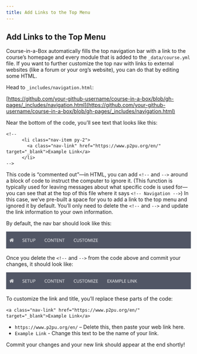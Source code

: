 ```yaml
---
title: Add Links to the Top Menu
---
```


## Add Links to the Top Menu

Course-in-a-Box automatically fills the top navigation bar with a link to the course’s homepage and every module that is added to the `_data/course.yml` file. If you want to further customize the top nav with links to external websites (like a forum or your org’s website), you can do that by editing some HTML.

Head to `_includes/navigation.html`:

[https://github.com/your-github-username/course-in-a-box/blob/gh-pages/_includes/navigation.html](https://github.com/your-github-username/course-in-a-box/blob/gh-pages/_includes/navigation.html)

Near the bottom of the code, you’ll see text that looks like this:

```
<!--
      <li class="nav-item py-2">
        <a class="nav-link" href="https://www.p2pu.org/en/" target="_blank">Example Link</a>
      </li>
-->
```

This code is “commented out”—in HTML, you can add `<!--` and `-->` around a block of code to instruct the computer to ignore it. (This function is typically used for leaving messages about what specific code is used for—you can see that at the top of this file where it says `<!-- Navigation -->`) In this case, we’ve pre-built a space for you to add a link to the top menu and ignored it by default. You’ll only need to delete the `<!--` and `-->` and update the link information to your own information.

By default, the nav bar should look like this:

![Screenshot of the top navigation bar without an extra link](/img/example-top-nav-no-link.png)

Once you delete the `<!--` and `-->` from the code above and commit your changes, it should look like:

![Screenshot of the top navigation bar with an extra link](/img/example-top-nav-link.png)

To customize the link and title, you’ll replace these parts of the code:
```
<a class="nav-link" href="https://www.p2pu.org/en/" target="_blank">Example Link</a>
```

* `https://www.p2pu.org/en/` – Delete this, then paste your web link here.
* `Example Link` - Change this text to be the name of your link.

Commit your changes and your new link should appear at the end shortly!
